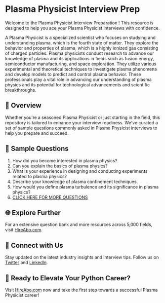 # Plasma Physicist Interview Prep

Welcome to the Plasma Physicist Interview Preparation ! This resource is designed to help you ace your Plasma Physicist interviews with confidence.

A Plasma Physicist is a specialized scientist who focuses on studying and understanding plasma, which is the fourth state of matter. They explore the behavior and properties of plasma, which is a highly ionized gas consisting of charged particles. Plasma physicists conduct research to advance our knowledge of plasma and its applications in fields such as fusion energy, semiconductor manufacturing, and space exploration. They utilize various experimental and theoretical techniques to investigate plasma phenomena and develop models to predict and control plasma behavior. These professionals play a vital role in advancing our understanding of plasma physics and its potential for technological advancements and scientific breakthroughs.

## 🚀 Overview

Whether you're a seasoned Plasma Physicist or just starting in the field, this repository is tailored to enhance your interview readiness. We've curated a set of sample questions commonly asked in Plasma Physicist interviews to help you prepare and succeed.

## 📝 Sample Questions

1. How did you become interested in plasma physics?
2. Can you explain the basics of plasma physics?
3. What is your experience in designing and conducting experiments related to plasma physics?
4. Describe your knowledge of plasma confinement techniques.
5. How would you define plasma turbulence and its significance in plasma physics?
6. [CLICK HERE FOR MORE QUESTIONS](https://hireabo.com/job/5_0_9/Plasma%20Physicist)

## 🌐 Explore Further

For an extensive question bank and more resources across 5,000 fields, visit [HireAbo.com](https://www.hireabo.com).

## 📱 Connect with Us

Stay updated on the latest industry insights and interview tips. Follow us on [Twitter](https://twitter.com/hireabo) and [LinkedIn](https://www.linkedin.com/in/hire-abo-3609972a8/).

## 🚀 Ready to Elevate Your Python Career?

Visit [HireAbo.com](https://www.hireabo.com) now and take the first step towards a successful Plasma Physicist career!